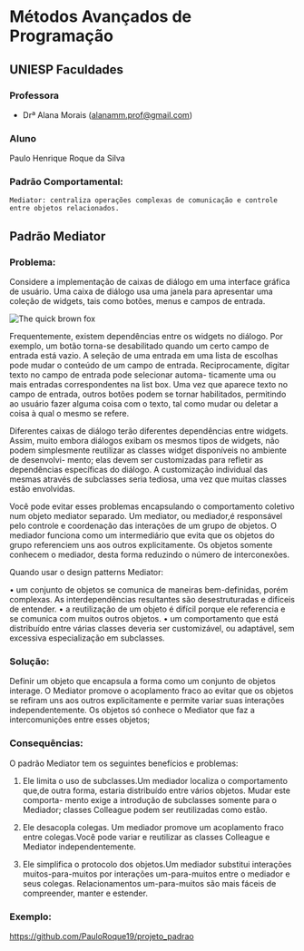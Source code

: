 # Métodos Avançados de Programação

## UNIESP Faculdades

### Professora

* Drª Alana Morais ([alanamm.prof@gmail.com](mailto:alanamm.prof@gmail.com))

### Aluno
Paulo Henrique Roque da Silva


### Padrão Comportamental: 
	Mediator: centraliza operações complexas de comunicação e controle entre objetos relacionados.
	

## Padrão Mediator

### Problema: 

Considere a implementação de caixas de diálogo em uma interface gráfica de usuário. Uma caixa de diálogo usa 
uma janela para apresentar uma coleção de widgets, tais como botões, menus e campos de entrada.
 
 ![The quick brown fox](https://user-images.githubusercontent.com/55522424/83318158-6a97e900-a208-11ea-9df5-755f4f67e9d1.png)
 
Frequentemente, existem dependências entre os widgets no diálogo. Por exemplo, um botão torna-se desabilitado quando um certo 
campo de entrada está vazio. A seleção de uma entrada em uma lista de escolhas pode mudar o conteúdo de um campo de entrada. Reciprocamente, digitar texto no campo de entrada pode selecionar automa- ticamente uma ou mais entradas correspondentes na 
list box. Uma vez que aparece texto no campo de entrada, outros botões podem se tornar habilitados, permitindo ao usuário fazer 
alguma coisa com o texto, tal como mudar ou deletar a coisa à qual o mesmo se refere.

Diferentes caixas de diálogo terão diferentes dependências entre widgets. Assim, muito embora diálogos exibam os mesmos 
tipos de widgets, não podem simplesmente reutilizar as classes widget disponíveis no ambiente de desenvolvi- mento; elas devem 
ser customizadas para refletir as dependências específicas do diálogo. A customização individual das mesmas através de subclasses 
seria tediosa, uma vez que muitas classes estão envolvidas.

Você pode evitar esses problemas encapsulando o comportamento coletivo num objeto mediator separado. Um mediator, 
ou mediador,é responsável pelo controle e coordenação das interações de um grupo de objetos. O mediador funciona como 
um intermediário que evita que os objetos do grupo referenciem uns aos outros explicitamente. Os objetos somente conhecem 
o mediador, desta forma reduzindo o número de interconexões.

Quando usar o design patterns Mediator:


• um conjunto de objetos se comunica de maneiras bem-definidas, porém complexas. As interdependências resultantes são desestruturadas e difíceis de entender.
• a reutilização de um objeto é difícil porque ele referencia e se comunica com muitos outros objetos.
• um comportamento que está distribuído entre várias classes deveria ser customizável, ou adaptável, sem excessiva especialização em subclasses.



### Solução: 


Definir um objeto que encapsula a forma como um conjunto de objetos interage. O Mediator promove o acoplamento fraco ao evitar que os objetos se refiram uns aos outros explicitamente e permite variar suas interações independentemente. Os objetos só conhece o Mediator que faz a intercomunições entre esses objetos;


### Consequências: 

O padrão Mediator tem os seguintes benefícios e problemas:

1. Ele limita o uso de subclasses.Um mediador localiza o comportamento que,de outra forma, estaria distribuído entre vários objetos. Mudar este comporta- mento exige a introdução de subclasses somente para o Mediador; classes Colleague podem ser reutilizadas como estão.

2. Ele desacopla colegas. Um mediador promove um acoplamento fraco entre colegas.Você pode variar e reutilizar as classes Colleague e Mediator independentemente.
3. Ele simplifica o protocolo dos objetos.Um mediador substitui interações muitos-para-muitos por interações um-para-muitos entre o mediador e seus colegas. Relacionamentos um-para-muitos são mais fáceis de compreender, manter e estender.



### Exemplo: 

https://github.com/PauloRoque19/projeto_padrao
